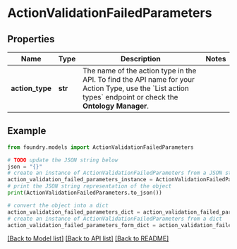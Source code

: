 # ActionValidationFailedParameters

## Properties

Name | Type | Description | Notes
------------ | ------------- | ------------- | -------------
**action_type** | **str** | The name of the action type in the API. To find the API name for your Action Type, use the \`List action types\` endpoint or check the **Ontology Manager**.  |

## Example

```python
from foundry.models import ActionValidationFailedParameters

# TODO update the JSON string below
json = "{}"
# create an instance of ActionValidationFailedParameters from a JSON string
action_validation_failed_parameters_instance = ActionValidationFailedParameters.from_json(json)
# print the JSON string representation of the object
print(ActionValidationFailedParameters.to_json())

# convert the object into a dict
action_validation_failed_parameters_dict = action_validation_failed_parameters_instance.to_dict()
# create an instance of ActionValidationFailedParameters from a dict
action_validation_failed_parameters_form_dict = action_validation_failed_parameters.from_dict(action_validation_failed_parameters_dict)
```

[\[Back to Model list\]](../README.md#documentation-for-models) [\[Back to API list\]](../README.md#documentation-for-api-endpoints) [\[Back to README\]](../README.md)
